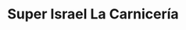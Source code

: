 ---
title: "Super Israel La Carnicería"
url: /puerto-esperanza/super-israel-la-carniceria/
shop: carnicero
---